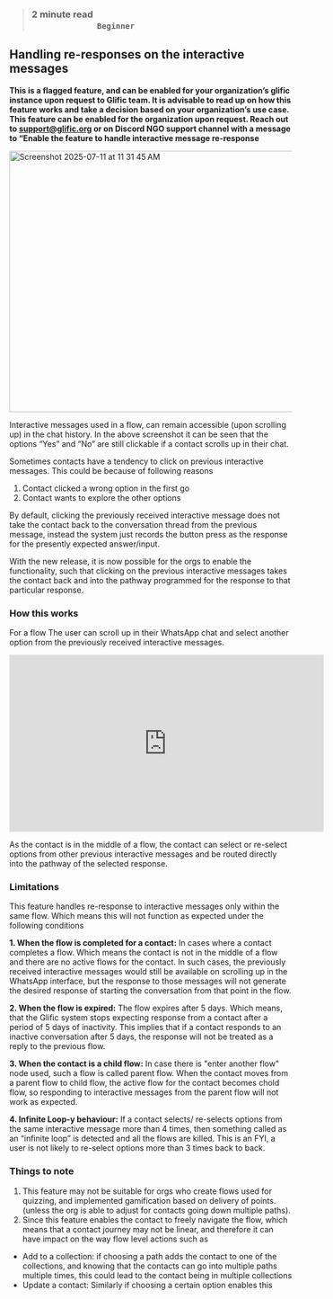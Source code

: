 > ### **2 minute read &nbsp; &nbsp; &nbsp; &nbsp; &nbsp; &nbsp; &nbsp; &nbsp; &nbsp; &nbsp; &nbsp; &nbsp; &nbsp; &nbsp; &nbsp; &nbsp; &nbsp; &nbsp; &nbsp; &nbsp; &nbsp; &nbsp; &nbsp; &nbsp; &nbsp; &nbsp; &nbsp; &nbsp; &nbsp; &nbsp; &nbsp; &nbsp; &nbsp; &nbsp; &nbsp; &nbsp; &nbsp; &nbsp; &nbsp; &nbsp; &nbsp; &nbsp; &nbsp; &nbsp; &nbsp; &nbsp; &nbsp; &nbsp; &nbsp; &nbsp; &nbsp; &nbsp; &nbsp; &nbsp; &nbsp; &nbsp; &nbsp; &nbsp; &nbsp; &nbsp; `Beginner`**

## Handling re-responses on the interactive messages

**This is a flagged feature, and can be enabled for your organization’s glific instance upon request to Glific team. It is advisable to read up on how this feature works and take a decision based on your organization’s use case. This feature can be enabled for the organization upon request. Reach out to support@glific.org or on Discord NGO support channel with a message to “Enable the feature to handle interactive message re-response**

<img width="619" height="465" alt="Screenshot 2025-07-11 at 11 31 45 AM" src="https://github.com/user-attachments/assets/87acb953-3f4c-4b1b-a2da-df5e5358dec2"/>

Interactive messages used in a flow, can remain accessible (upon scrolling up) in the chat history. In the above screenshot it can be seen that the options “Yes” and “No” are still clickable if a contact scrolls up in their chat.  

Sometimes contacts have a tendency to click on previous interactive messages. This could be because of following reasons 
1. Contact clicked a wrong option in the first go
2. Contact wants to explore the other options

By default, clicking the previously received interactive message  does not take the contact back to the conversation thread from the previous message, instead the system just records the button press as the response for the presently expected answer/input. 

With the new release, it is now possible for the orgs to enable the functionality, such that clicking on the previous interactive messages takes the contact back and into the pathway programmed for the response to that particular response.

### How this works

For a flow The user can scroll up in their WhatsApp chat and select another option from the previously received interactive messages. 

<iframe width="560" height="315" src="https://www.youtube.com/embed/NB-wDsYsm_Q?si=rrTx55KzCaII9YGQ&amp;start=2" title="YouTube video player" frameborder="0" allow="accelerometer; autoplay; clipboard-write; encrypted-media; gyroscope; picture-in-picture; web-share" referrerpolicy="strict-origin-when-cross-origin" allowfullscreen></iframe>

As the contact is in the middle of a flow, the contact can select or re-select options from other previous interactive messages and be routed directly into the pathway of the selected response. 

### Limitations
This feature handles re-response to interactive messages only within the same flow. Which means this will not function as expected under the following conditions 

**1. When the flow is completed for a contact:** In cases where a contact completes a flow. Which means the contact is not in the middle of a flow and there are no active flows for the contact. In such cases, the previously received interactive messages would still be available on scrolling up in the WhatsApp interface, but the response to those messages will not generate the desired response of starting the conversation from that point in the flow. 

**2. When the flow is expired:** The flow expires after 5 days. Which means, that the Glific system stops expecting response from a contact after a period of 5 days of inactivity. This implies that if a contact responds to an inactive conversation after 5 days, the response will not be treated as a reply to the previous flow. 

**3. When the contact is a child flow:** In case there is "enter another flow" node used, such a flow is called parent flow. When the contact moves from a parent flow to child flow, the active flow for the contact becomes chold flow, so responding to interactive messages from the parent flow will not work as expected. 

**4. Infinite Loop-y behaviour:** If a contact selects/ re-selects options from the same interactive message more than 4 times, then something called as an “infinite loop” is detected and all the flows are killed. This is an FYI, a user is not likely to re-select options more than 3 times back to back. 


### Things to note

1. This feature may not be suitable for orgs who create flows used for quizzing, and implemented gamification based on delivery of points. (unless the org is able to adjust for contacts going down multiple paths).
2. Since this feature enables the contact to freely navigate the flow, which means that a contact journey may not be linear, and therefore it can have impact on the way flow level actions such as
- Add to a collection: if choosing a path adds the contact to one of the collections, and knowing that the contacts can go into multiple paths multiple times, this could lead to the contact being in multiple collections
- Update a contact: Similarly if choosing a certain option enables this

